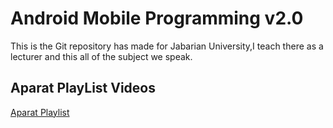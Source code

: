 # Android Mobile Programming v2.0

This is the Git repository has made for Jabarian University,I teach there as a lecturer and this all of the subject we speak.

## Aparat PlayList Videos
[Aparat Playlist](https://www.aparat.com/playlist/605154)


